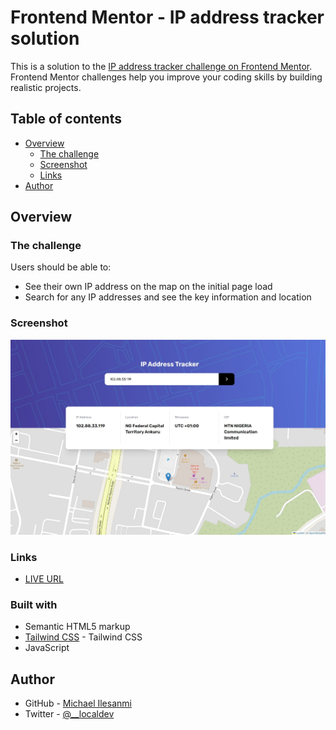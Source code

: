 # Frontend Mentor - IP address tracker solution

This is a solution to the [IP address tracker challenge on Frontend Mentor](https://www.frontendmentor.io/challenges/ip-address-tracker-I8-0yYAH0). Frontend Mentor challenges help you improve your coding skills by building realistic projects. 

## Table of contents

- [Overview](#overview)
  - [The challenge](#the-challenge)
  - [Screenshot](#screenshot)
  - [Links](#links)
- [Author](#author)


## Overview

### The challenge

Users should be able to:

- See their own IP address on the map on the initial page load
- Search for any IP addresses and see the key information and location

### Screenshot

![](./screenshot.jpeg)


### Links

- [LIVE URL](https://myipfinder.netlify.app/)


### Built with

- Semantic HTML5 markup
- [Tailwind CSS](https://tailwindcss.com/) - Tailwind CSS
- JavaScript


## Author

- GitHub - [Michael Ilesanmi](https://github.com/Michael-Ilesanmi)
- Twitter - [@__localdev](https://twitter.com/__localdev)


